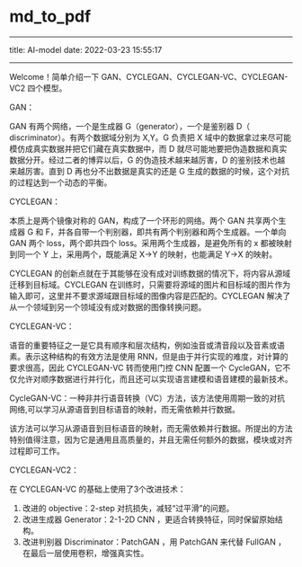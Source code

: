 # md_to_pdf

---
title: AI-model
date: 2022-03-23 15:55:17

---

Welcome！简单介绍一下 GAN、CYCLEGAN、CYCLEGAN-VC、CYCLEGAN-VC2 四个模型。

GAN：

GAN 有两个网络，一个是生成器 G（generator），一个是鉴别器 D（ discriminator）。有两个数据域分别为 X,Y。G 负责把 X 域中的数据拿过来尽可能模仿成真实数据并把它们藏在真实数据中，而 D 就尽可能地要把伪造数据和真实数据分开。经过二者的博弈以后，G 的伪造技术越来越厉害，D 的鉴别技术也越来越厉害。直到 D 再也分不出数据是真实的还是 G 生成的数据的时候，这个对抗的过程达到一个动态的平衡。

CYCLEGAN：

本质上是两个镜像对称的 GAN，构成了一个环形的网络。两个 GAN 共享两个生成器 G 和 F，并各自带一个判别器，即共有两个判别器和两个生成器。一个单向 GAN 两个 loss，两个即共四个 loss。采用两个生成器，是避免所有的 x 都被映射到同一个 Y 上，采用两个，既能满足 X->Y 的映射，也能满足 Y->X 的映射。

CYCLEGAN 的创新点就在于其能够在没有成对训练数据的情况下，将内容从源域迁移到目标域。CYCLEGAN 在训练时，只需要将源域的图片和目标域的图片作为输入即可，这里并不要求源域跟目标域的图像内容是匹配的。CYCLEGAN 解决了从一个领域到另一个领域没有成对数据的图像转换问题。

CYCLEGAN-VC：

语音的重要特征之一是它具有顺序和层次结构，例如浊音或清音段以及音素或语素。表示这种结构的有效方法是使用 RNN，但是由于并行实现的难度，对计算的要求很高，因此 CYCLEGAN-VC 转而使用门控 CNN 配置一个 CycleGAN，它不仅允许对顺序数据进行并行化，而且还可以实现语言建模和语音建模的最新技术。

CycleGAN-VC：一种非并行语音转换（VC）方法，该方法使用周期一致的对抗网络,可以学习从源语音到目标语音的映射，而无需依赖并行数据。

该方法可以学习从源语音到目标语音的映射，而无需依赖并行数据。所提出的方法特别值得注意，因为它是通用且高质量的，并且无需任何额外的数据，模块或对齐过程即可工作。

CYCLEGAN-VC2： 

在 CYCLEGAN-VC 的基础上使用了3个改进技术：

1. 改进的 objective：2-step 对抗损失，减轻“过平滑”的问题。 
2. 改进生成器 Generator：2-1-2D CNN ，更适合转换特征，同时保留原始结构。
3. 改进判别器 Discriminator：PatchGAN ，用 PatchGAN 来代替 FullGAN ，在最后一层使用卷积，增强真实性。 
